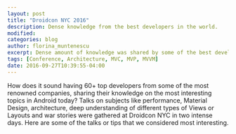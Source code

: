 ```yaml
---
layout: post
title: "Droidcon NYC 2016"
description: Dense knowledge from the best developers in the world.
modified:
categories: blog
author: florina_muntenescu
excerpt: Dense amount of knowledge was shared by some of the best developers in the world at Droidcon NYC 2016. Here's some of the things we learned.
tags: [Conference, Architecture, MVC, MVP, MVVM]
date: 2016-09-27T10:39:55-04:00
---
```

How does it sound having 60+ top developers from some of the most renowned companies, sharing their knowledge on the most interesting topics in Android today? Talks on subjects like performance, Material Design, architecture, deep understanding of different types of Views or Layouts and war stories were gathered at Droidcon NYC in two intense days. Here are some of the talks or tips that we considered most interesting.
